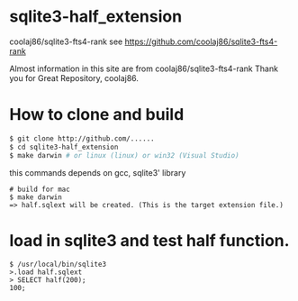 sqlite3-half_extension
======================

coolaj86/sqlite3-fts4-rank
  see https://github.com/coolaj86/sqlite3-fts4-rank

  Almost information in this site are from coolaj86/sqlite3-fts4-rank
  Thank you for Great Repository, coolaj86.

# How to clone and build

```sh
$ git clone http://github.com/......
$ cd sqlite3-half_extension
$ make darwin # or linux (linux) or win32 (Visual Studio)
```
this commands depends on gcc, sqlite3' library


```
# build for mac
$ make darwin
=> half.sqlext will be created. (This is the target extension file.)
```

# load in sqlite3 and test half function.

```
$ /usr/local/bin/sqlite3
>.load half.sqlext
> SELECT half(200);
100;
```
